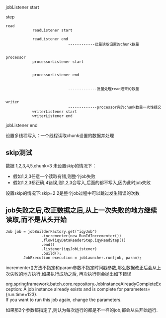 jobListener start


step

    read
                readListener start
          
                readListener end
                                ------------批量读取设置的chunk数量
                                
                                
    processor   
                processorListener start
                
                
                processorListener end
    
    
                                -------------批量处理read进来的数量
    
    
    writer
                                -------------processor完的chunk数量一次性提交
                writerListener start
                writerListener end

jobListener end




设置多线程写入：一个线程读取chunk设置的数据并处理




## skip测试
数据 1,2,3,4,5,chunk=3
未设置skip的情况下：
* 假如1,2,3任意一个读取有错,则整个job失败
* 假如1,2,3都正确,4错误,则1,2,3会写入,后面的都不写入,因为此时job失败


设置skip的情况下:skip=2
2是整个job过程中可以跳过发生错误的次数


## job失败之后,改正数据之后,从上一次失败的地方继续读取,而不是从头开始
```
Job job = jobBuilderFactory.get("iqyJob")
                .incrementer(new RunIdIncrementer())
                .flow(iqyDataReaderStep.iqyReadStep())
                .end()
                .listener(iqyJobListener)
                .build();
        JobExecution execution = jobLauncher.run(job, param);
```
incrementer()方法不指定和param参数不指定时间戳参数,那么数据改正后会从上次失败的地方执行,如果执行成功之后,
再次执行则会抛出如下错误

org.springframework.batch.core.repository.JobInstanceAlreadyCompleteException: 
A job instance already exists and is complete for parameters={run.time=123}.  
If you want to run this job again, change the parameters.


如果那2个参数都指定了,则认为每次运行的都是不一样的job,都会从头开始运行.




           
           
       




